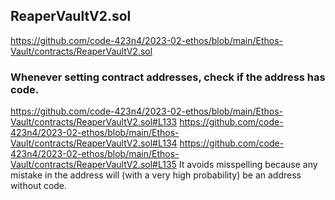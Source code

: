## ReaperVaultV2.sol
https://github.com/code-423n4/2023-02-ethos/blob/main/Ethos-Vault/contracts/ReaperVaultV2.sol

### Whenever setting contract addresses, check if the address has code.
https://github.com/code-423n4/2023-02-ethos/blob/main/Ethos-Vault/contracts/ReaperVaultV2.sol#L133
https://github.com/code-423n4/2023-02-ethos/blob/main/Ethos-Vault/contracts/ReaperVaultV2.sol#L134
https://github.com/code-423n4/2023-02-ethos/blob/main/Ethos-Vault/contracts/ReaperVaultV2.sol#L135
It avoids misspelling because any mistake in the address will (with a very high probability) be an address without code.

